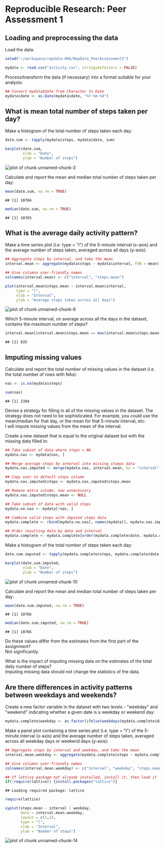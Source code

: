 # Reproducible Research: Peer Assessment 1


## Loading and preprocessing the data

Load the data:

```r
setwd("~/workspace/repdata-006/RepData_PeerAssessment1")

mydata <- read.csv("activity.csv", stringsAsFactors = FALSE)
```

Process/transform the data (if necessary) into a format suitable for your analysis:  

```r
## Convert mydata$date from Character to Date
mydata$date <- as.Date(mydata$date, "%Y-%m-%d")
```


## What is mean total number of steps taken per day?

Make a histogram of the total number of steps taken each day:

```r
date.sum <- tapply(mydata$steps, mydata$date, sum)

barplot(date.sum,
        xlab = "Date",
        ylab = "Number of steps")
```

![plot of chunk unnamed-chunk-3](./PA1_template_files/figure-html/unnamed-chunk-3.png) 

Calculate and report the mean and median total number of steps taken per day:

```r
mean(date.sum, na.rm = TRUE)
```

```
## [1] 10766
```


```r
median(date.sum, na.rm = TRUE)
```

```
## [1] 10765
```

## What is the average daily activity pattern?

Make a time series plot (i.e. type = "l") of the 5-minute interval (x-axis) and 
the average number of steps taken, averaged across all days (y-axis):

```r
## Aggregate steps by interval, and take the mean
interval.mean <- aggregate(mydata$steps ~ mydata$interval, FUN = mean)

## Give columns user-friendly names
colnames(interval.mean) <- c("interval", "steps.mean")

plot(interval.mean$steps.mean ~ interval.mean$interval,
     type = "l",
     xlab = "Interval",
     ylab = "Average steps taken across all days")
```

![plot of chunk unnamed-chunk-6](./PA1_template_files/figure-html/unnamed-chunk-6.png) 

Which 5-minute interval, on average across all the days in the dataset, contains 
the maximum number of steps?

```r
interval.mean[interval.mean$steps.mean == max(interval.mean$steps.mean), "interval"]
```

```
## [1] 835
```

## Imputing missing values

Calculate and report the total number of missing values in the dataset (i.e. the 
total number of rows with NAs):

```r
nas <- is.na(mydata$steps)

sum(nas)
```

```
## [1] 2304
```

Devise a strategy for filling in all of the missing values in the dataset. The 
strategy does not need to be sophisticated. For example, you could use the mean/median 
for that day, or the mean for that 5-minute interval, etc:  
I will impute missing values from the mean of the interval.

Create a new dataset that is equal to the original dataset but with the missing data filled in:

```r
## Take subset of data where steps = NA
mydata.nas <- mydata[nas, ]

## Merge average steps by interval into missing staeps data
mydata.nas.imputed <- merge(mydata.nas, interval.mean, by = "interval", all = FALSE)

## Copy over to default steps column
mydata.nas.imputed$steps <- mydata.nas.imputed$steps.mean

## Remove extra column, now unnecessary
mydata.nas.imputed$steps.mean <- NULL

## Take subset of data with valid steps
mydata.no.nas <- mydata[!nas, ]

## Combine valid steps with imputed steps data
mydata.complete <- rbind(mydata.no.nas[, names(mydata)], mydata.nas.imputed[, names(mydata)])

## Order resulting data by date and interval
mydata.complete <- mydata.complete[order(mydata.complete$date, mydata.complete$interval), ]
```

Make a histogram of the total number of steps taken each day:

```r
date.sum.imputed <- tapply(mydata.complete$steps, mydata.complete$date, sum)

barplot(date.sum.imputed,
        xlab = "Date",
        ylab = "Number of steps")
```

![plot of chunk unnamed-chunk-10](./PA1_template_files/figure-html/unnamed-chunk-10.png) 

Calculate and report the mean and median total number of steps taken per day:

```r
mean(date.sum.imputed, na.rm = TRUE)
```

```
## [1] 10766
```


```r
median(date.sum.imputed, na.rm = TRUE)
```

```
## [1] 10766
```

Do these values differ from the estimates from the first part of the assignment?  
Not significantly.

What is the impact of imputing missing data on the estimates of the total daily number of steps?  
Imputing missing data should not change the statistics of the data.

## Are there differences in activity patterns between weekdays and weekends?

Create a new factor variable in the dataset with two levels - "weekday" and "weekend" indicating whether a given date is a weekday or weekend day:

```r
mydata.complete$weekday <- as.factor(ifelse(weekdays(mydata.complete$date) %in% c("Saturday","Sunday"), "weekend", "weekday"))
```

Make a panel plot containing a time series plot (i.e. type = "l") of the 5-minute 
interval (x-axis) and the average number of steps taken, averaged across all weekday 
days or weekend days (y-axis):

```r
## Aggregate steps by interval and weekday, and take the mean
interval.mean.weekday <- aggregate(mydata.complete$steps ~ mydata.complete$interval + mydata.complete$weekday, FUN = mean)

## Give columns user-friendly names
colnames(interval.mean.weekday) <- c("interval", "weekday", "steps.mean")

## If lattice package not already installed, install it, then load it
if(!require(lattice)) {install.packages("lattice")}
```

```
## Loading required package: lattice
```

```r
require(lattice)

xyplot(steps.mean ~ interval | weekday,
       data = interval.mean.weekday,
       layout = c(1,2),
       type = "l",
       xlab = "Interval",
       ylab = "Number of steps")
```

![plot of chunk unnamed-chunk-14](./PA1_template_files/figure-html/unnamed-chunk-14.png) 

